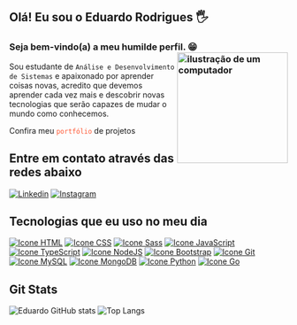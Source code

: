 ## Olá! Eu sou o Eduardo Rodrigues 🖐️

### Seja bem-vindo(a) a meu humilde perfil. 😁<img src="https://raw.githubusercontent.com/MicaelliMedeiros/micaellimedeiros/master/image/computer-illustration.png" alt="ilustração de um computador" min-width="200px" max-width="200px" width="200px" align="right">

Sou estudante de `Análise e Desenvolvimento de Sistemas` e apaixonado por aprender coisas novas, acredito que devemos aprender cada vez mais e descobrir novas tecnologias que serão capazes de mudar o mundo como conhecemos.

Confira meu <a href="https://eduardostr.github.io/" target="_blank" style="text-decoration: none; color: #ff5733;">`portfólio`</a> de projetos

## Entre em contato através das redes abaixo

[![Linkedin](https://skillicons.dev/icons?i=linkedin)](https://www.linkedin.com/in/eduardo-rodrigues-368870293/)
[![Instagram](https://skillicons.dev/icons?i=instagram)](https://www.instagram.com/eduu.code/)

## Tecnologias que eu uso no meu dia
<div style="display: inline-block">
    <a href="https://developer.mozilla.org/en-US/docs/Web/HTML" target="_blank"><img alt="Icone HTML" src="https://skillicons.dev/icons?i=html"/></a>
    <a href="https://developer.mozilla.org/en-US/docs/Web/CSS" target="_blank"><img alt="Icone CSS" src="https://skillicons.dev/icons?i=css"/></a>
    <a href="https://sass-lang.com/" target="_blank"><img alt="Icone Sass" src="https://skillicons.dev/icons?i=sass"/></a>
    <a href="https://developer.mozilla.org/en-US/docs/Web/JavaScript" target="_blank"><img alt="Icone JavaScript" src="https://skillicons.dev/icons?i=js"/></a>
    <a href="https://www.typescriptlang.org/" target="_blank"><img alt="Icone TypeScript" src="https://skillicons.dev/icons?i=ts"/></a>
    <a href="https://nodejs.org/api/documentation.html" target="_blank"><img alt="Icone NodeJS" src="https://skillicons.dev/icons?i=nodejs"/></a>
    <a href="https://getbootstrap.com/" target="_blank"><img alt="Icone Bootstrap" src="https://skillicons.dev/icons?i=bootstrap"/></a>
    <a href="https://git-scm.com/doc" target="_blank"><img alt="Icone Git" src="https://skillicons.dev/icons?i=git"/></a>
    <a href="https://dev.mysql.com/doc/" target="_blank"><img alt="Icone MySQL" src="https://skillicons.dev/icons?i=mysql"/></a>
    <a href="https://www.mongodb.com/docs/" target="_blank"><img alt="Icone MongoDB" src="https://skillicons.dev/icons?i=mongodb"/></a>
    <a href="https://docs.python.org/3/" target="_blank"><img alt="Icone Python" src="https://skillicons.dev/icons?i=py"/></a>
    <a href="https://go.dev/doc/" target="_blank"><img alt="Icone Go" src="https://skillicons.dev/icons?i=go"/></a>

## Git Stats
![Eduardo GitHub stats](https://github-readme-stats.vercel.app/api?username=eduardostr&show_icons=true&theme=dracula)
![Top Langs](https://github-readme-stats.vercel.app/api/top-langs/?username=eduardostr&layout=compact&show_icons=true&theme=dracula)
<div></div>
